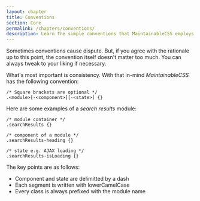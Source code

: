 ```yaml
---
layout: chapter
title: Conventions
section: Core
permalink: /chapters/conventions/
description: Learn the simple conventions that MaintainableCSS employs to write modules, components and state.
---
```


Sometimes conventions cause dispute. But, if you agree with the rationale up to this point, the convention itself doesn't matter too much. You can always tweak to your liking if necessary.

What's most important is consistency. With that in-mind *MaintainableCSS* has the following convention:

	/* Square brackets are optional */
	.<module>[-<component>][-<state>] {}

Here are some examples of a *search results* module:

	/* module container */
	.searchResults {}

	/* component of a module */
	.searchResults-heading {}

	/* state e.g. AJAX loading */
	.searchResults-isLoading {}

The key points are as follows:

- Component and state are delimitted by a dash
- Each segment is written with lowerCamelCase
- Every class is always prefixed with the module name
